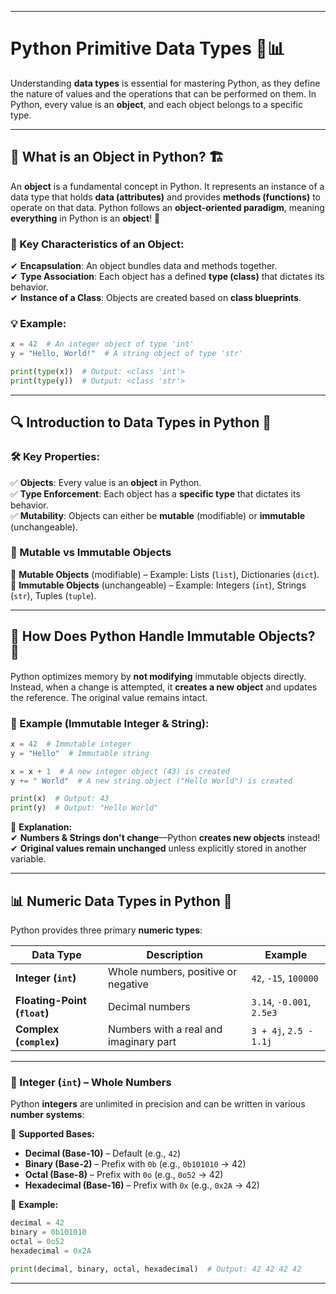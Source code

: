 
---

# **Python Primitive Data Types** 🧮📊  
Understanding **data types** is essential for mastering Python, as they define the nature of values and the operations that can be performed on them. In Python, every value is an **object**, and each object belongs to a specific type.  

---

## **🔹 What is an Object in Python? 🏗️**  
An **object** is a fundamental concept in Python. It represents an instance of a data type that holds **data (attributes)** and provides **methods (functions)** to operate on that data. Python follows an **object-oriented paradigm**, meaning **everything** in Python is an **object**! 🧱  

### **📝 Key Characteristics of an Object:**  
✔ **Encapsulation**: An object bundles data and methods together.  
✔ **Type Association**: Each object has a defined **type (class)** that dictates its behavior.  
✔ **Instance of a Class**: Objects are created based on **class blueprints**.  

### **💡 Example:**  
```python
x = 42  # An integer object of type 'int'
y = "Hello, World!"  # A string object of type 'str'

print(type(x))  # Output: <class 'int'>
print(type(y))  # Output: <class 'str'>
```

---

## **🔍 Introduction to Data Types in Python 📂**  
### **🛠️ Key Properties:**  
✅ **Objects**: Every value is an **object** in Python.  
✅ **Type Enforcement**: Each object has a **specific type** that dictates its behavior.  
✅ **Mutability**: Objects can either be **mutable** (modifiable) or **immutable** (unchangeable).  

### **🧩 Mutable vs Immutable Objects**  
🔹 **Mutable Objects** (modifiable) – Example: Lists (`list`), Dictionaries (`dict`).  
🔹 **Immutable Objects** (unchangeable) – Example: Integers (`int`), Strings (`str`), Tuples (`tuple`).  

---

## **🧐 How Does Python Handle Immutable Objects? 🔄**  
Python optimizes memory by **not modifying** immutable objects directly. Instead, when a change is attempted, it **creates a new object** and updates the reference. The original value remains intact.  

### **📝 Example (Immutable Integer & String):**  
```python
x = 42  # Immutable integer
y = "Hello"  # Immutable string

x = x + 1  # A new integer object (43) is created
y += " World"  # A new string object ("Hello World") is created

print(x)  # Output: 43
print(y)  # Output: "Hello World"
```

🔹 **Explanation:**  
✔ **Numbers & Strings don't change**—Python **creates new objects** instead!  
✔ **Original values remain unchanged** unless explicitly stored in another variable.  

---

## **📊 Numeric Data Types in Python 🧮**  
Python provides three primary **numeric types**:  

| Data Type | Description | Example |
|-----------|------------|---------|
| **Integer (`int`)** | Whole numbers, positive or negative | `42`, `-15`, `100000` |
| **Floating-Point (`float`)** | Decimal numbers | `3.14`, `-0.001`, `2.5e3` |
| **Complex (`complex`)** | Numbers with a real and imaginary part | `3 + 4j`, `2.5 - 1.1j` |

---

### **🔢 Integer (`int`) – Whole Numbers**  
Python **integers** are unlimited in precision and can be written in various **number systems**:  

📌 **Supported Bases:**  
- **Decimal (Base-10)** – Default (e.g., `42`)  
- **Binary (Base-2)** – Prefix with `0b` (e.g., `0b101010` → 42)  
- **Octal (Base-8)** – Prefix with `0o` (e.g., `0o52` → 42)  
- **Hexadecimal (Base-16)** – Prefix with `0x` (e.g., `0x2A` → 42)  

🔹 **Example:**  
```python
decimal = 42
binary = 0b101010
octal = 0o52
hexadecimal = 0x2A

print(decimal, binary, octal, hexadecimal)  # Output: 42 42 42 42
```

---

